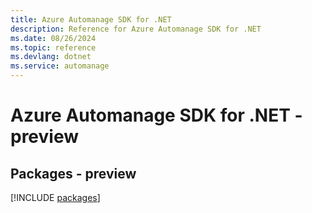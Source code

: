 ```yaml
---
title: Azure Automanage SDK for .NET
description: Reference for Azure Automanage SDK for .NET
ms.date: 08/26/2024
ms.topic: reference
ms.devlang: dotnet
ms.service: automanage
---
```

# Azure Automanage SDK for .NET - preview
## Packages - preview
[!INCLUDE [packages](automanage-index.md)]